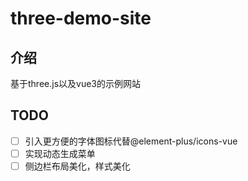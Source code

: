 # three-demo-site

## 介绍

基于three.js以及vue3的示例网站

## TODO
- [ ] 引入更方便的字体图标代替@element-plus/icons-vue
- [ ] 实现动态生成菜单
- [ ] 侧边栏布局美化，样式美化
